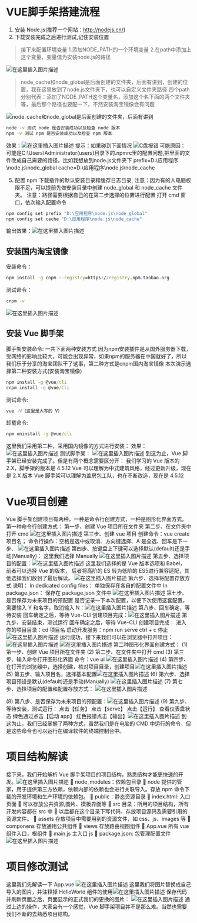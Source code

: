 # VUE脚手架搭建流程
1. 安装 Node.js(推荐一个网站：http://nodejs.cn/)
2. 下载安装完成之后进行测试,记住安装位置
>接下来配置环境变量
>	1.添加NODE_PATH的一个环境变量
>	2.在path中添加上这个变量，变量值为安装node.js的路径

![在这里插入图片描述](https://img-blog.csdnimg.cn/dbd9eb47d7d44f8a90c319ec5845ae84.png)

> node_cache和node_global是后面创建的文件夹，后面有讲到，创建的位置，我在这里放到了node.js文件夹下，也可以自定义文件夹路径
> 四个path分别代表：添加了NODE_PATH这个变量名，添加这个名下面的两个文件夹等，最后那个路径也要配一下，不然安装淘宝镜像会有问题

![node_cache和node_global是后面创建的文件夹，后面有讲到](https://img-blog.csdnimg.cn/e3f807835f294e01b0cfb89a95450eb0.png)

```cmd
node -v 测试 node 是否安装成功以及检查 node 版本
npm -v 测试 npm 是否安装成功以及检查 npm 版本
```
效果：![在这里插入图片描述](https://img-blog.csdnimg.cn/48cf92ae3d0842bb84c3fb098b37059f.png)
提示：如果碰到下面情况
![C盘报错](https://img-blog.csdnimg.cn/8fa5907b76d742cc9a1a4057592bbb46.png?x-oss-process=image/watermark,type_d3F5LXplbmhlaQ,shadow_50,text_Q1NETiBA6JCn5a-CMTcz,size_20,color_FFFFFF,t_70,g_se,x_16)
可能原因：
可能是C:\Users\Administrator(users)目录下的.npmrc里的配置问题,把里面的文件改成自己需要的路径，比如我想放到node.js文件夹下
prefix=D:\应用程序\node.js\node_global
cache=D:\应用程序\node.js\node_cache



5. 配置 npm 下载插件的默认安装目录和缓存日志目录,
注意：因为有的人电脑权限不足，可以提前先做安装目录中创建 node_global 和 node_cache 文件夹。
注意：路径需要根据自己的在第二步选择的位置进行配置
打开 cmd 窗口，依次输入配置命令
```cmd
npm config set prefix "D:\应用程序\node.js\node_global"
npm config set cache "D:\应用程序\node.js\node_cache"
```
输出效果：![在这里插入图片描述](https://img-blog.csdnimg.cn/e820d499609a4630998aec27c18401e9.png)
 ## 安装国内淘宝镜像
安装命令：
```cmd
npm install -g cnpm --registry=https://registry.npm.taobao.org
```
测试命令：
```cmd
cnpm -v
```
![在这里插入图片描述](https://img-blog.csdnimg.cn/a7a94fc1cd7e46df8c6344131f011581.png?x-oss-process=image/watermark,type_d3F5LXplbmhlaQ,shadow_50,text_Q1NETiBA6JCn5a-CMTcz,size_20,color_FFFFFF,t_70,g_se,x_16)
## 安装 Vue 脚手架
脚手架安装命令:
一共下面两种安装方式
因为npm安装插件是从国外服务器下载，受网络的影响比较大，可能会出现异常，如果npm的服务器在中国就好了，所以我们乐于分享的淘宝团队干了这事，第二种方式是cnpm国内淘宝镜像
本次演示选择第二种安装方式(安装淘宝镜像)
```cmd
npm install -g @vue/cli   
cnpm install -g @vue/cli
```
测试命令:
```cmd
vue -V（这里是大写的 V）
```
卸载命令:
```cmd
npm uninstall -g @vue/cli
```
这里我们采用第二种，采用国内镜像的方式进行安装：
效果：
![在这里插入图片描述](https://img-blog.csdnimg.cn/54fc3e6d7f1842cd8110345f277b9af6.png)
测试脚手架：
![在这里插入图片描述](https://img-blog.csdnimg.cn/7f1bdf824c684ab4a792c1213337017e.png)
到这为止，Vue 脚手架已经安装完成了。但是有两个概念需要区分开：
我们学习的 Vue 版本的 2.X，脚手架的版本是 4.5.12
Vue 可以理解为中式建筑风格，经过更新升级，现在是 2.X 版本
Vue 脚手架可以理解为盖房包工队，也在不断改造，现在是 4.5.12
# Vue项目创建
Vue 脚手架创建项目有两种，一种是命令行创建方式，一种是图形化界面方式。
第一种命令行创建方式：
第一步、创建 Vue 项目所在文件夹
第二步、在文件夹中打开 cmd
![在这里插入图片描述](https://img-blog.csdnimg.cn/27a05e31d5d74b7f9ffe9c76ecb230e2.png)
第三步、创建 vue 项目
创建命令：vue create 项目名；
命令行操作：空格是选中或取消、方向键选择、A 是全选、回车是下一步、
![在这里插入图片描述](https://img-blog.csdnimg.cn/f31d59de6c8a4dbcb17bda8efd943fe2.png?x-oss-process=image/watermark,type_d3F5LXplbmhlaQ,shadow_50,text_Q1NETiBA6JCn5a-CMTcz,size_20,color_FFFFFF,t_70,g_se,x_16)
第四步、按键盘上下键可以选择默认(default)还是手动(Manually)：
这里我们选择 Manually
![在这里插入图片描述](https://img-blog.csdnimg.cn/e2e3ac052ee0429e8fba50a5a5122071.png?x-oss-process=image/watermark,type_d3F5LXplbmhlaQ,shadow_50,text_Q1NETiBA6JCn5a-CMTcz,size_20,color_FFFFFF,t_70,g_se,x_16)
第五步、选择项目的配置：![在这里插入图片描述](https://img-blog.csdnimg.cn/b3c61223df194ef890f33816243e104b.png?x-oss-process=image/watermark,type_d3F5LXplbmhlaQ,shadow_50,text_Q1NETiBA6JCn5a-CMTcz,size_20,color_FFFFFF,t_70,g_se,x_16)
这里我们选择的是 Vue 版本选项和 Babel， 前者可以选择 Vue 的版本， 后者将高阶的 ES 转为低阶的 ES5进行兼容适配，其他选择我们放到了最后解读。
![在这里插入图片描述](https://img-blog.csdnimg.cn/0345db6c872a47fa879b9b72c133acba.png)
第六步、选择将配置存放方式
说明：
In dedicated config files： 单独保存在各自的配置文件中
In package.json： 保存在 package.json 文件中
![在这里插入图片描述](https://img-blog.csdnimg.cn/94d9d6bbc01e4a0b975188e1fd4f18c6.png)
第七步、是否保存为未来项目的预配置
是否记录一下本次配置，以便下次使用这套配置，需要输入 Y 和名字，取消输入 N：![在这里插入图片描述](https://img-blog.csdnimg.cn/808025a4a1bc456e84fb0cfa4873d334.png)
第八步、回车确定，等待安装
回车确定之后，等待 Vue-CLI 创建项目完成：![在这里插入图片描述](https://img-blog.csdnimg.cn/fce26ae50c004637b46227fff71975c8.png?x-oss-process=image/watermark,type_d3F5LXplbmhlaQ,shadow_50,text_Q1NETiBA6JCn5a-CMTcz,size_20,color_FFFFFF,t_70,g_se,x_16)
第九步、安装结束，测试运行
回车确定之后，等待 Vue-CLI 创建项目完成：
进入你的项目目录：cd 项目名
启动开发服务：npm run serve
ctrl + c 停止
![在这里插入图片描述](https://img-blog.csdnimg.cn/765593430c3846ab9f3cadf5bed3d769.png)
运行成功，接下来我们可以在浏览器中打开项目：
![在这里插入图片描述](https://img-blog.csdnimg.cn/34789e7f2cfb4f0d9ceafafafd812054.png?x-oss-process=image/watermark,type_d3F5LXplbmhlaQ,shadow_50,text_Q1NETiBA6JCn5a-CMTcz,size_20,color_FFFFFF,t_70,g_se,x_16)
![在这里插入图片描述](https://img-blog.csdnimg.cn/95fbcce47d2e4c99a536dfd5e084685c.png?x-oss-process=image/watermark,type_d3F5LXplbmhlaQ,shadow_50,text_Q1NETiBA6JCn5a-CMTcz,size_20,color_FFFFFF,t_70,g_se,x_16)
第二种图形化界面创建方式：
(1) 第一步、创建 Vue 项目所在文件夹
(2) 第二步、在文件夹中打开 cmd
(3) 第三步、输入命令打开图形化界面
命令：vue ui
![在这里插入图片描述](https://img-blog.csdnimg.cn/a1f0524ad5b6482ebf203e4cd88e19a4.png?x-oss-process=image/watermark,type_d3F5LXplbmhlaQ,shadow_50,text_Q1NETiBA6JCn5a-CMTcz,size_20,color_FFFFFF,t_70,g_se,x_16)
(4) 第四步、在打开的浏览器中，选择创建，核对项目目录，创建项目![在这里插入图片描述](https://img-blog.csdnimg.cn/0e5dcfbdf904404d9ff30b07b7848945.png?x-oss-process=image/watermark,type_d3F5LXplbmhlaQ,shadow_50,text_Q1NETiBA6JCn5a-CMTcz,size_20,color_FFFFFF,t_70,g_se,x_16)
(5) 第五步、输入项目名，选择基本配置![在这里插入图片描述](https://img-blog.csdnimg.cn/be4f385018c14cf0b99f0c8aab9bf038.png?x-oss-process=image/watermark,type_d3F5LXplbmhlaQ,shadow_50,text_Q1NETiBA6JCn5a-CMTcz,size_20,color_FFFFFF,t_70,g_se,x_16)
(6) 第六步、选择项目预设是默认(default)还是手动(Manually)
![在这里插入图片描述](https://img-blog.csdnimg.cn/cb35f82c69154a3d9328ea7027296814.png?x-oss-process=image/watermark,type_d3F5LXplbmhlaQ,shadow_50,text_Q1NETiBA6JCn5a-CMTcz,size_20,color_FFFFFF,t_70,g_se,x_16)
(7) 第七步、选择项目的配置和配置存放方式：
![在这里插入图片描述](https://img-blog.csdnimg.cn/a4d1c29ebfbc44889314c2ebc1d559e0.png?x-oss-process=image/watermark,type_d3F5LXplbmhlaQ,shadow_50,text_Q1NETiBA6JCn5a-CMTcz,size_20,color_FFFFFF,t_70,g_se,x_16)

(8) 第八步、是否保存为未来项目的预配置：![在这里插入图片描述](https://img-blog.csdnimg.cn/2e771cde00874d61b10cc0f57ca8d548.png?x-oss-process=image/watermark,type_d3F5LXplbmhlaQ,shadow_50,text_Q1NETiBA6JCn5a-CMTcz,size_20,color_FFFFFF,t_70,g_se,x_16)
(9) 第九步、等待安装，测试运行：
点击【任务】
点击【serve】
点击【运行】
查看仪表盘状态
绿色通过点击【启动 app】
红色报错点击【输出】![在这里插入图片描述](https://img-blog.csdnimg.cn/65ea8462422544c189c3b350f9170f28.png?x-oss-process=image/watermark,type_d3F5LXplbmhlaQ,shadow_50,text_Q1NETiBA6JCn5a-CMTcz,size_20,color_FFFFFF,t_70,g_se,x_16)
到这为止，我们已经掌握了两种方式，虽然我们是在电脑的 CMD 中运行的命令，但是这些命令也可以运行在编译软件的终端控制台中。
# 项目结构解读
接下来，我们开始解析 Vue 脚手架项目的项目结构，熟悉结构才能更快速的开发。![在这里插入图片描述](https://img-blog.csdnimg.cn/20fb87bdd66c465c9fef021392668afe.png?x-oss-process=image/watermark,type_d3F5LXplbmhlaQ,shadow_50,text_Q1NETiBA6JCn5a-CMTcz,size_20,color_FFFFFF,t_70,g_se,x_16)
 node_modules：依赖包目录
 node 提供的管家，用于提供第三方依赖，依赖内部的依赖也会进行关联导入。存放 npm 命令下载的开发环境和生产环境的依赖包。
 public：静态资源目录
 index.html: 入口页面
 可以存放公共资源,图片、模板界面等
 src 目录：所用的项目结构，所有开发内容都在 src 中
 以后都在这个目录下写代码、存放项目源码及需要引用的资源文件。
 assets 存放项目中需要用到的资源文件，如 css、js、images 等
 componens 存放通用公共组件
 views 存放路由视图组件
 App.vue 所有 vue 组件入口，根组件
 main.js 主入口 js
 package.json: 包管理配置文件
![在这里插入图片描述](https://img-blog.csdnimg.cn/1d3df3bcb59d409aae81a54d693b79f9.png?x-oss-process=image/watermark,type_d3F5LXplbmhlaQ,shadow_50,text_Q1NETiBA6JCn5a-CMTcz,size_20,color_FFFFFF,t_70,g_se,x_16)
# 项目修改测试
这里我们先解读一下 App.vue
![在这里插入图片描述](https://img-blog.csdnimg.cn/cef70ea532d44f5ab6ee829678557dc4.png?x-oss-process=image/watermark,type_d3F5LXplbmhlaQ,shadow_50,text_Q1NETiBA6JCn5a-CMTcz,size_20,color_FFFFFF,t_70,g_se,x_16)
这里我们将图片替换成自己导入的图片，并注释掉 HelloWorld 组件的使用![在这里插入图片描述](https://img-blog.csdnimg.cn/9046b1a464fa44099ee32c556d3274b3.png?x-oss-process=image/watermark,type_d3F5LXplbmhlaQ,shadow_50,text_Q1NETiBA6JCn5a-CMTcz,size_20,color_FFFFFF,t_70,g_se,x_16)
保存代码并刷新页面之后，页面显示的正式我们的更换的图片：
![在这里插入图片描述](https://img-blog.csdnimg.cn/636915aa03bd48a28b9ef80589129daa.png?x-oss-process=image/watermark,type_d3F5LXplbmhlaQ,shadow_50,text_Q1NETiBA6JCn5a-CMTcz,size_20,color_FFFFFF,t_70,g_se,x_16)
通过上边的操作，大家会有一个感觉，Vue 脚手架项目并不是那么难。当然也需要我们不断的去熟悉项目结构。